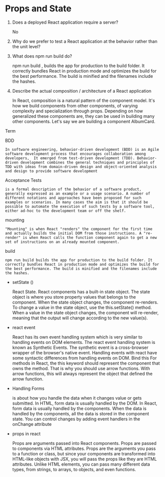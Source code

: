 # Props and State

1. Does a deployed React application require a server?

   No 

2. Why do we prefer to test a React application at the behavior rather than the unit level?

3. What does npm run build do?

    npm run build , builds the app for production to the build folder. It correctly bundles React in production mode and optimizes the build for the best performance. The build is minified and the filenames include the hashes.

4. Describe the actual composition / architecture of a React application
    
    In React, composition is a natural pattern of the component model. It's how we build components from other components, of varying complexity and specialization through props. Depending on how generalized these components are, they can be used in building many other components. Let's say we are building a component AlbumCard.




Term

BDD 

    In software engineering, behavior-driven development (BDD) is an Agile software development process that encourages collaboration among developers,  It emerged from test-driven development (TDD). Behavior-driven development combines the general techniques and principles of TDD with ideas from domain-driven design and object-oriented analysis and design to provide software development 

Acceptance Tests

    is a formal description of the behavior of a software product, generally expressed as an example or a usage scenario. A number of different notations and approaches have been proposed for such examples or scenarios. In many cases the aim is that it should be possible to automate the execution of such tests by a software tool, either ad-hoc to the development team or off the shelf.

mounting

    "Mounting" is when React "renders" the component for the first time and actually builds the initial DOM from those instructions. A "re-render" is when React calls the function component again to get a new set of instructions on an already mounted component.

build

    npm run build builds the app for production to the build folder. It correctly bundles React in production mode and optimizes the build for the best performance. The build is minified and the filenames include the hashes. 



* setState ()

    React State. React components has a built-in state object. The state object is where you store property values that belongs to the component. When the state object changes, the component re-renders.
    To change a value in the state object, use the this.setState() method.
    When a value in the state object changes, the component will re-render, meaning that the output will change according to the new value(s).


* react event

    React has its own event handling system which is very similar to handling events on DOM elements. The react event handling system is known as Synthetic Events. The synthetic event is a cross-browser wrapper of the browser's native event. Handling events with react have some syntactic differences from handling events on DOM.
    Bind this
    For methods in React, the this keyword should represent the component that owns the method.
    That is why you should use arrow functions. With arrow functions, this will always represent the object that defined the arrow function.



* Handling Forms

    is about how you handle the data when it changes value or gets submitted.
    In HTML, form data is usually handled by the DOM.
    In React, form data is usually handled by the components.
    When the data is handled by the components, all the data is stored in the component state.
    You can control changes by adding event handlers in the onChange attribute

* props in react

    Props are arguments passed into React components. Props are passed to components via HTML attributes.
    Props are the arguments you pass to a function or class, but since your components are transformed into HTML-like objects with JSX, you will pass the props like they are HTML attributes. Unlike HTML elements, you can pass many different data types, from strings, to arrays, to objects, and even functions.